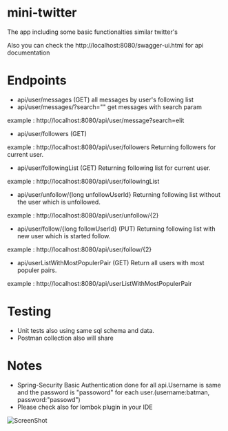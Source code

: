 # mini-twitter
 The app including some basic functionalties similar twitter's
 
 Also you can check the http://localhost:8080/swagger-ui.html for api documentation
 
# Endpoints
- api/user/messages (GET) all messages by user's following list
- api/user/messages/?search="" get messages with search param

example : http://localhost:8080/api/user/message?search=elit

- api/user/followers (GET)

example : http://localhost:8080/api/user/followers Returning followers for current user.

- api/user/followingList (GET) Returning following list for current user.

example : http://localhost:8080/api/user/followingList 

- api/user/unfollow/{long unfollowUserId} Returning following list without the user which is unfollowed.

example : http://localhost:8080/api/user/unfollow/{2}

- api/user/follow/{long followUserId} (PUT) Returning following list with new user which is started follow.  

example : http://localhost:8080/api/user/follow/{2} 

- api/userListWithMostPopulerPair (GET) Return all users with most populer pairs.

example : http://localhost:8080/api/userListWithMostPopulerPair


# Testing

- Unit tests also using same sql schema and data.
- Postman collection also will share 

# Notes

- Spring-Security Basic Authentication done for all api.Username is same and the password is "passoword" for each user.(username:batman, password:"passowd")
- Please check also for lombok plugin in your IDE


![ScreenShot](https://raw.github.com/{eypaksu}/{mini-twitter}/{master}/{client-challenge/screen-shot/FrontendSS.PNG})
 

 
 
   